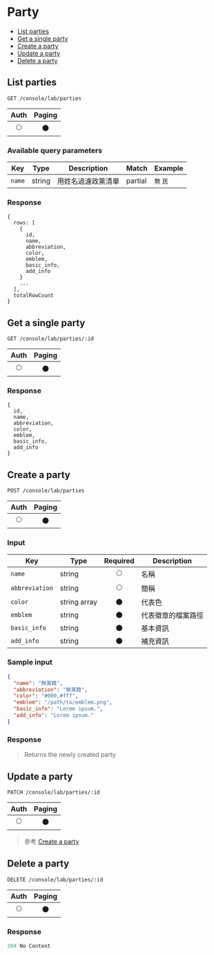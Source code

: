# Party

- [List parties](#list-parties)
- [Get a single party](#get-a-single-party)
- [Create a party](#create-a-party)
- [Update a party](#update-a-party)
- [Delete a party](#delete-a-party)

## List parties
```
GET /console/lab/parties
```

| Auth | Paging |
| :---: | :---: |
| 🌕 | 🌑 |

### Available query parameters

| Key | Type | Description | Match | Example |
| --- | --- | --- | --- | --- |
| `name` | string | 用姓名過濾政黨清單 | partial | `無` `民` |

### Response
```
{
  rows: [
    {
      id,
      name,
      abbreviation,
      color,
      emblem,
      basic_info,
      add_info
    }
    ...
  ],
  totalRowCount
}
```

## Get a single party
```
GET /console/lab/parties/:id
```

| Auth | Paging |
| :---: | :---: |
| 🌕 | 🌑 |

### Response
```
{
  id,
  name,
  abbreviation,
  color,
  emblem,
  basic_info,
  add_info
}
```

## Create a party
```
POST /console/lab/parties
```

| Auth | Paging |
| :---: | :---: |
| 🌕 | 🌑 |

### Input

| Key | Type | Required | Description |
| --- | --- | :---: | --- |
| `name` | string | 🌕 | 名稱 |
| `abbreviation` | string | 🌕 | 簡稱 |
| `color` | string array | 🌑 | 代表色 |
| `emblem` | string | 🌑 | 代表徽章的檔案路徑 |
| `basic_info` | string | 🌑 | 基本資訊 |
| `add_info` | string | 🌑 | 補充資訊 |

### Sample input
```json
{
  "name": "無黨籍",
  "abbreviation": "無黨籍",
  "color": "#000,#fff",
  "emblem": "/path/to/emblem.png",
  "basic_info": "Lorem ipsum.",
  "add_info": "Lorem ipsum."
}
```

### Response
> Returns the newly created party

## Update a party
```
PATCH /console/lab/parties/:id
```

| Auth | Paging |
| :---: | :---: |
| 🌕 | 🌑 |

> 參考 [Create a party](#create-a-party)

## Delete a party
```
DELETE /console/lab/parties/:id
```

| Auth | Paging |
| :---: | :---: |
| 🌕 | 🌑 |

### Response
```javascript
204 No Content
```
